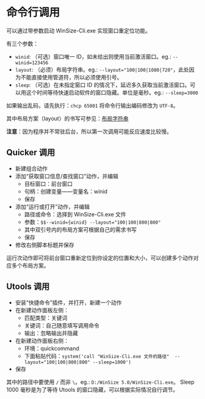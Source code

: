 命令行调用
===

可以通过带参数启动 WinSize-Cli.exe 实现窗口重定位功能。

有三个参数：

- `winid`: （可选）窗口唯一 ID，如未给出则使用当前激活窗口。eg.: `--winid=123456`
- `layout`: （必须）布局字符串。eg.: `--layout="100|100|1080|720"`，此处因为不能直接使用管道符，所以必须使用引号。
- `sleep`: （可选）在未指定窗口 ID 的情况下，延迟多久获取当前激活窗口。可以用这个时间等待快速启动软件的窗口隐藏。单位是毫秒。eg.: `--sleep=3000`

如果输出乱码，请先执行：`chcp 65001` 将命令行输出编码修改为 `UTF-8`。

其中布局方案（layout）的书写可参见：[布局字符串](./布局字符串.md)

**注意**：因为程序并不常驻后台，所以第一次调用可能反应速度比较慢。

## Quicker 调用

- 新建组合动作
- 添加“获取窗口信息/查找窗口”动作，并编辑
  - 目标窗口：前台窗口
  - 句柄：创建变量——变量名：winid
  - 保存
- 添加“运行或打开”动作，并编辑
  - 路径或命令：选择到 WinSize-Cli.exe 文件
  - 参数：`$$--winid={winid} --layout="100|100|800|800"`
  - 其中双引号内的布局方案可根据自己的需求书写
  - 保存
- 修改右侧脚本标题并保存

运行次动作即可将前台窗口重新定位到你设定的位置和大小，可以创建多个动作对应多个布局方案。

## Utools 调用

- 安装“快捷命令”插件，并打开，新建一个动作
- 在新建动作面板左侧：
  - 匹配类型：关键词
  - 关键词：自己随意填写调用命令
  - 输出：忽略输出并隐藏
- 在新建动作面板右侧：
  - 环境：quickcommand
  - 下面粘贴代码：`system('call "WinSize-Cli.exe 文件的路径"  --layout="100|100|800|800" --sleep=1000')`
- 保存

其中的路径中要使用 `/` 而非 `\`。eg.: `D:/WinSize 5.0/WinSize-Cli.exe`。 Sleep 1000 毫秒是为了等待 Utools 的窗口隐藏，可以根据实际情况自行调节。